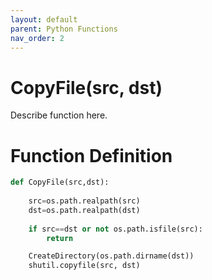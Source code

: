 ```yaml
---
layout: default
parent: Python Functions
nav_order: 2
---
```


# CopyFile(src, dst)

Describe function here.

# Function Definition

```python
def CopyFile(src,dst):
	
	src=os.path.realpath(src) 
	dst=os.path.realpath(dst)		
	
	if src==dst or not os.path.isfile(src):
		return		

	CreateDirectory(os.path.dirname(dst))
	shutil.copyfile(src, dst)	
```